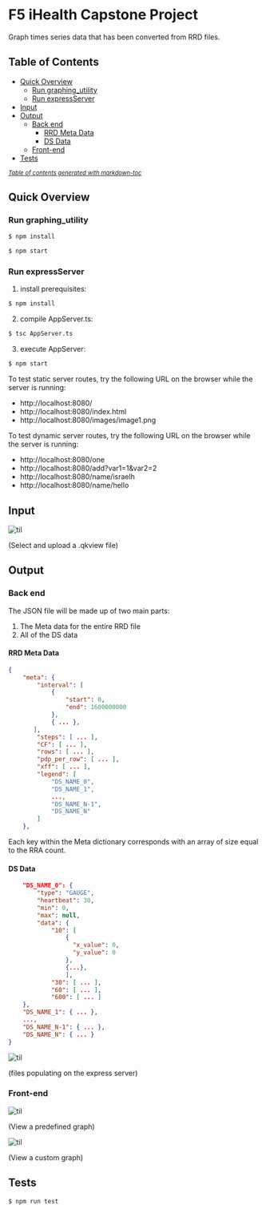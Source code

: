 # F5 iHealth Capstone Project

Graph times series data that has been converted from RRD files.

## Table of Contents
- [Quick Overview](#quick-overview)
  * [Run graphing_utility](#run-graphing_utility)
  * [Run expressServer](#run-expressserver)
- [Input](#input)
- [Output](#output)
  * [Back end](#back-end)
    + [RRD Meta Data](#rrd-meta-data)
    + [DS Data](#ds-data)
  * [Front-end](#front-end)
- [Tests](#tests)

<small><i><a href='http://ecotrust-canada.github.io/markdown-toc/'>Table of contents generated with markdown-toc</a></i></small>


## Quick Overview


### Run graphing_utility
```js
$ npm install
```
```js
$ npm start
```
### Run expressServer
1. install prerequisites: 
```s
$ npm install
```
2. compile AppServer.ts:
```s
$ tsc AppServer.ts
```
3. execute AppServer:
```s
$ npm start
```
To test static server routes, try the following URL on the browser while the server is running:
* http://localhost:8080/
* http://localhost:8080/index.html
* http://localhost:8080/images/image1.png

To test dynamic server routes, try the following URL on the browser while the server is running:
* http://localhost:8080/one
* http://localhost:8080/add?var1=1&var2=2
* http://localhost:8080/name/israelh
* http://localhost:8080/name/hello

## Input

![til](./misc/upload_pt1.gif)

(Select and upload a .qkview file)

## Output

### Back end
The JSON file will be made up of two main parts:
1. The Meta data for the entire RRD file
2. All of the DS data
#### RRD Meta Data

```JSON
{
    "meta": {
        "interval": [ 
            {
                "start": 0,
                "end": 1600000000
            },
            { ... },
       ],
        "steps": [ ... ],
        "CF": [ ... ],
        "rows": [ ... ],
        "pdp_per_row": [ ... ],
        "xff": [ ... ],
        "legend": [ 
            "DS_NAME_0",
            "DS_NAME_1",
            ...,
            "DS_NAME_N-1",
            "DS_NAME_N"
        ]
    },
```
Each key within the Meta dictionary corresponds with an array of size equal to the RRA count.

#### DS Data
```JSON
    "DS_NAME_0": {
        "type": "GAUGE",
        "heartbeat": 30,
        "min": 0,
        "max": null,
        "data": {
            "10": [ 
                {
                  "x_value": 0,
                  "y_value": 0
                },
                {...},
                ],
            "30": [ ... ],
            "60": [ ... ],
            "600": [ ... ]
    },
    "DS_NAME_1": { ... },
    ...,
    "DS_NAME_N-1": { ... },
    "DS_NAME_N": { ... }
}
```

![til](./misc/upload_pt2.gif)

(files populating on the express server)

### Front-end
![til](./misc/graph_pt1.gif)

(View a predefined graph)



![til](./misc/graph_pt2.gif)

(View a custom graph)

## Tests
```js
$ npm run test
```
